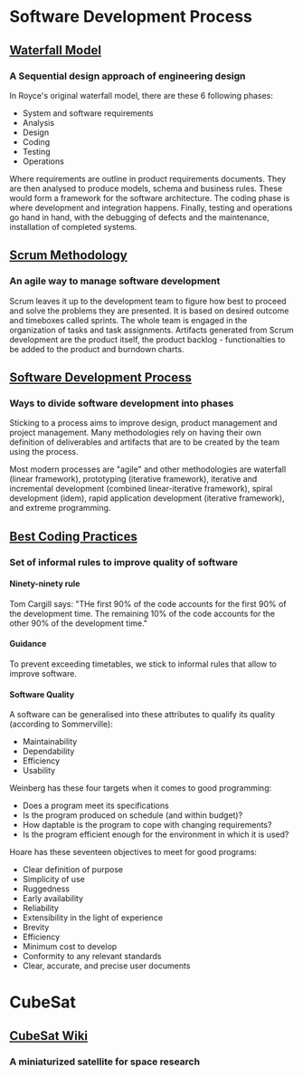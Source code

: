# Software Development Process

## [Waterfall Model](https://en.wikipedia.org/wiki/Waterfall_model)

### A Sequential design approach of engineering design

In Royce's original waterfall model, there are these 6 following phases:

* System and software requirements
* Analysis
* Design
* Coding
* Testing
* Operations

Where requirements are outline in product requirements documents. They are then analysed to produce models, schema and business rules. These would form a framework for the software architecture. The coding phase is where development and integration happens. Finally, testing and operations go hand in hand, with the debugging of defects and the maintenance, installation of completed systems.

## [Scrum Methodology](https://www.mountaingoatsoftware.com/agile/scrum)

### An agile way to manage software development

Scrum leaves it up to the development team to figure how best to proceed and solve the problems they are presented. It is based on desired outcome and timeboxes called sprints. The whole team is engaged in the organization of tasks and task assignments. Artifacts generated from Scrum development are the product itself, the product backlog - functionalties to be added to the product and burndown charts.

## [Software Development Process](https://en.wikipedia.org/wiki/Software_development_process)

### Ways to divide software development into phases

Sticking to a process aims to improve design, product management and project management. Many methodologies rely on having their own definition of deliverables and artifacts that are to be created by the team using the process.

Most modern processes are "agile" and other methodologies are waterfall (linear framework), prototyping (iterative framework), iterative and incremental development (combined linear-iterative framework), spiral development (idem), rapid application development (iterative framework), and extreme programming.

## [Best Coding Practices](https://en.wikipedia.org/wiki/Best_coding_practices)

### Set of informal rules to improve quality of software

#### Ninety-ninety rule

Tom Cargill says: "THe first 90% of the code accounts for the first 90% of the development time. The remaining 10% of the code accounts for the other 90% of the development time."

#### Guidance

To prevent exceeding timetables, we stick to informal rules that allow to improve software.

#### Software Quality

A software can be generalised into these attributes to qualify its quality (according to Sommerville):
* Maintainability
* Dependability
* Efficiency
* Usability


Weinberg has these four targets when it comes to good programming:
* Does a program meet its specifications
* Is the program produced on schedule (and within budget)?
* How daptable is the program to cope with changing requirements?
* Is the program efficient enough for the environment in which it is used?

Hoare has these seventeen objectives to meet for good programs:
* Clear definition of purpose
* Simplicity of use
* Ruggedness
* Early availability
* Reliability
* Extensibility in the light of experience
* Brevity
* Efficiency
* Minimum cost to develop
* Conformity to any relevant standards
* Clear, accurate, and precise user documents 

# CubeSat

## [CubeSat Wiki](https://en.wikipedia.org/wiki/CubeSat)

### A miniaturized satellite for space research
